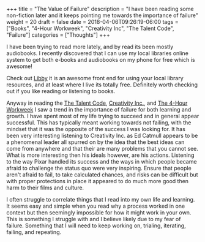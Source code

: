 +++
title = "The Value of Failure"
description = "I have been reading some non-fiction later and it keeps pointing me towards the importance of failure"
weight = 20
draft = false
date = 2018-04-06T09:26:19-06:00
tags = ["Books", "4-Hour Workweek", "Creativity Inc", "The Talent Code", "Failure"]
categories = ["Thoughts"]
+++

I have been trying to read more lately, and by read its been mostly audiobooks. I recently discovered that I can use my local libraries online system to get both e-books and audiobooks on my phone for free which is awesome!

Check out [Libby](https://meet.libbyapp.com/) it is an awesome front end for using your local library resources, and at least where I live its totally free. Definitely worth checking out if you like reading or listening to books.

Anyway in reading the
[The Talent Code](https://amzn.to/2HduWYK),
[Creativity Inc.](https://amzn.to/2HduWYK), and
[The 4-Hour Workweek](https://amzn.to/2HduWYK)
I saw a trend in the importance of failure for both learning and growth. I have spent most of my life trying to succeed and in general appear successful. This has typically meant working towards not failing, with the mindset that it was the opposite of the success I was looking for. It has been very interesting listening to Creativity Inc. as Ed Catmull appears to be a phenomenal leader all spurred on by the idea that the best ideas can come from anywhere and that their are many problems that you cannot see. What is more interesting then his ideals however, are his actions. Listening to the way Pixar handled its success and the ways in which people became afraid to challenge the status quo were very inspiring. Ensure that people aren't afraid to fail, to take calculated chances, and risks can be difficult but with proper protections in place it appeared to do much more good then harm to their films and culture.

I often struggle to correlate things that I read into my own life and learning. It seems easy and simple when you read why a process worked in one context but then seemingly impossible for how it might work in your own. This is something I struggle with and I believe likely due to my fear of failure. Something that I will need to keep working on, trialing, iterating, failing, and repeating.
